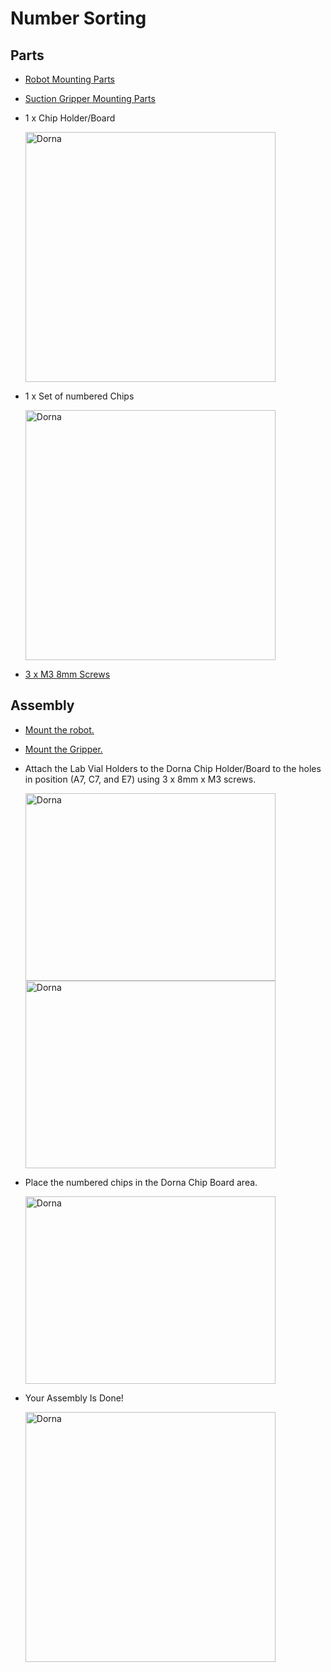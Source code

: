 # **Number Sorting**

## **Parts**
 * [Robot Mounting Parts](https://github.com/dorna-robotics/education/blob/main/mount_robot/README.md#parts)

 * [Suction Gripper Mounting Parts](https://github.com/dorna-robotics/education/tree/main/attach_suction_gripper#parts)

 * 1 x Chip Holder/Board

   <img src="img_here" alt="Dorna" width ="400"/>

 * 1 x Set of numbered Chips

   <img src="img_here" alt="Dorna" width ="400"/>
 
 * [3 x M3 8mm Screws](https://www.mcmaster.com/91290A113/)

## **Assembly**

 * [Mount the robot.](https://github.com/dorna-robotics/education/blob/main/mount_robot/README.md#assembly)
   
 * [Mount the Gripper.](https://github.com/dorna-robotics/education/tree/main/attach_suction_gripper#assembly)

 * Attach the Lab Vial Holders to the Dorna Chip Holder/Board to the holes in position (A7, C7, and E7) using 3 x 8mm x M3 screws.

   <img src="img_here" alt="Dorna" Height ="300" Width="400"/>
   <img src="img_link_here" alt="Dorna" Height ="300" Width="400"/>

* Place the numbered chips in the Dorna Chip Board area.

  <img src="img_link_here" alt="Dorna" Height ="300" Width="400"/>

* Your Assembly Is Done!
  
   <img src="img_here" alt="Dorna" width ="400"/>
